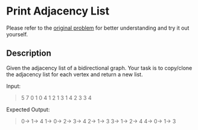 # Print Adjacency List

Please refer to the [original problem](https://practice.geeksforgeeks.org/problems/print-adjacency-list-1587115620/1/?track=DSASP-Graph&batchId=154) for better understanding and try it out yourself.

## Description

Given the adjacency list of a bidirectional graph. Your task is to copy/clone the adjacency list for each vertex and return a new list.

Input:

> 5 7
> 0 1
> 0 4
> 1 2
> 1 3
> 1 4
> 2 3
> 3 4

Expected Output: 

> 0-> 1-> 4
> 1-> 0-> 2-> 3-> 4
> 2-> 1-> 3
> 3-> 1-> 2-> 4
> 4-> 0-> 1-> 3

